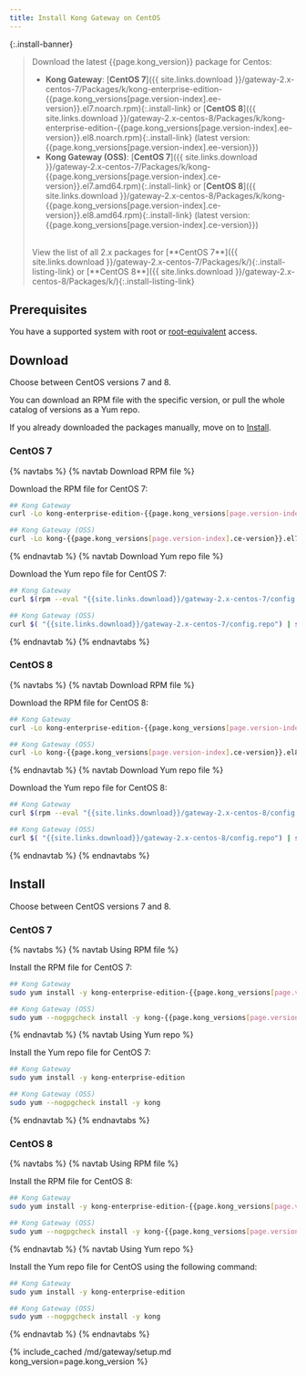 ```yaml
---
title: Install Kong Gateway on CentOS
---
```


<!-- Banner with links to latest downloads -->
<!-- The install-link and install-listing-link classes are used for tracking, do not remove -->

{:.install-banner}
> Download the latest {{page.kong_version}} package for Centos:
> * **Kong Gateway**:
> [**CentOS 7**]({{ site.links.download }}/gateway-2.x-centos-7/Packages/k/kong-enterprise-edition-{{page.kong_versions[page.version-index].ee-version}}.el7.noarch.rpm){:.install-link} or
> [**CentOS 8**]({{ site.links.download }}/gateway-2.x-centos-8/Packages/k/kong-enterprise-edition-{{page.kong_versions[page.version-index].ee-version}}.el8.noarch.rpm){:.install-link}
> (latest version: {{page.kong_versions[page.version-index].ee-version}})
> * **Kong Gateway (OSS)**:
> [**CentOS 7**]({{ site.links.download }}/gateway-2.x-centos-7/Packages/k/kong-{{page.kong_versions[page.version-index].ce-version}}.el7.amd64.rpm){:.install-link} or
> [**CentOS 8**]({{ site.links.download }}/gateway-2.x-centos-8/Packages/k/kong-{{page.kong_versions[page.version-index].ce-version}}.el8.amd64.rpm){:.install-link}
> (latest version: {{page.kong_versions[page.version-index].ce-version}})
>
> <br>
> <span class="install-subtitle">View the list of all 2.x packages for
> [**CentOS 7**]({{ site.links.download }}/gateway-2.x-centos-7/Packages/k/){:.install-listing-link} or
> [**CentOS 8**]({{ site.links.download }}/gateway-2.x-centos-8/Packages/k/){:.install-listing-link} </span>

## Prerequisites

You have a supported system with root or [root-equivalent](/gateway/{{page.kong_version}}/plan-and-deploy/kong-user) access.

## Download

Choose between CentOS versions 7 and 8.

You can download an RPM file with the specific version, or pull the whole catalog of versions as a Yum repo.

If you already downloaded the packages manually, move on to [Install](#install).

### CentOS 7

{% navtabs %}
{% navtab Download RPM file %}

Download the RPM file for CentOS 7:

```bash
## Kong Gateway
curl -Lo kong-enterprise-edition-{{page.kong_versions[page.version-index].ee-version}}.el7.noarch.rpm $( rpm --eval "{{ site.links.download }}/gateway-2.x-centos-7/Packages/k/kong-enterprise-edition-{{page.kong_versions[page.version-index].ee-version}}.el7.noarch.rpm")
```

```bash
## Kong Gateway (OSS)
curl -Lo kong-{{page.kong_versions[page.version-index].ce-version}}.el7.amd64.rpm $(rpm --eval "{{ site.links.download }}/gateway-2.x-centos-7/Packages/k/kong-{{page.kong_versions[page.version-index].ce-version}}.el7.amd64.rpm")
```

{% endnavtab %}
{% navtab Download Yum repo file %}

Download the Yum repo file for CentOS 7:

```bash
## Kong Gateway
curl $(rpm --eval "{{site.links.download}}/gateway-2.x-centos-7/config.repo") | sudo tee /etc/yum.repos.d/kong-enterprise-edition.repo
```

```bash
## Kong Gateway (OSS)
curl $( "{{site.links.download}}/gateway-2.x-centos-7/config.repo") | sudo tee /etc/yum.repos.d/kong.repo
```

{% endnavtab %}
{% endnavtabs %}

### CentOS 8

{% navtabs %}
{% navtab Download RPM file %}

Download the RPM file for CentOS 8:

```bash
## Kong Gateway
curl -Lo kong-enterprise-edition-{{page.kong_versions[page.version-index].ee-version}}.el8.noarch.rpm $( rpm --eval "{{ site.links.download }}/gateway-2.x-centos-8/Packages/k/kong-enterprise-edition-{{page.kong_versions[page.version-index].ee-version}}.el8.noarch.rpm")
```

```bash
## Kong Gateway (OSS)
curl -Lo kong-{{page.kong_versions[page.version-index].ce-version}}.el8.amd64.rpm $(rpm --eval "{{ site.links.download }}/gateway-2.x-centos-8/Packages/k/kong-{{page.kong_versions[page.version-index].ce-version}}.el8.amd64.rpm")
```

{% endnavtab %}
{% navtab Download Yum repo file %}

Download the Yum repo file for CentOS 8:

```bash
## Kong Gateway
curl $(rpm --eval "{{site.links.download}}/gateway-2.x-centos-8/config.repo") | sudo tee /etc/yum.repos.d/kong-enterprise-edition.repo
```

```bash
## Kong Gateway (OSS)
curl $( "{{site.links.download}}/gateway-2.x-centos-8/config.repo") | sudo tee /etc/yum.repos.d/kong.repo
```

{% endnavtab %}
{% endnavtabs %}

## Install

Choose between CentOS versions 7 and 8.

### CentOS 7

{% navtabs %}
{% navtab Using RPM file %}

Install the RPM file for CentOS 7:

```bash
## Kong Gateway
sudo yum install -y kong-enterprise-edition-{{page.kong_versions[page.version-index].ee-version}}.el7.noarch.rpm
```

```bash
## Kong Gateway (OSS)
sudo yum --nogpgcheck install -y kong-{{page.kong_versions[page.version-index].ce-version}}.el7.amd64.rpm
```

{% endnavtab %}
{% navtab Using Yum repo %}

Install the Yum repo file for CentOS 7:

```bash
## Kong Gateway
sudo yum install -y kong-enterprise-edition
```

```bash
## Kong Gateway (OSS)
sudo yum --nogpgcheck install -y kong
```

{% endnavtab %}
{% endnavtabs %}

### CentOS 8

{% navtabs %}
{% navtab Using RPM file %}

Install the RPM file for CentOS 8:

```bash
## Kong Gateway
sudo yum install -y kong-enterprise-edition-{{page.kong_versions[page.version-index].ee-version}}.el8.noarch.rpm
```

```bash
## Kong Gateway (OSS)
sudo yum --nogpgcheck install -y kong-{{page.kong_versions[page.version-index].ce-version}}.el8.amd64.rpm
```

{% endnavtab %}
{% navtab Using Yum repo %}

Install the Yum repo file for CentOS using the following command:

```bash
## Kong Gateway
sudo yum install -y kong-enterprise-edition
```

```bash
## Kong Gateway (OSS)
sudo yum --nogpgcheck install -y kong
```

{% endnavtab %}
{% endnavtabs %}

<!-- Setup content shared between all Linux installation topics: Amazon Linux, CentOS, Ubuntu, and RHEL.
Includes the following sections: Setup configs, Using a database, Using a yaml declarative config file,
Using a yaml declarative config file, Verify install, Enable and configure Kong Manager, Enable Dev Portal,
Support, and Next Steps.

Located in the app/_includes/md/gateway folder.

See https://docs.konghq.com/contributing/includes/ for more information about using includes in this project.
-->

{% include_cached /md/gateway/setup.md kong_version=page.kong_version %}
